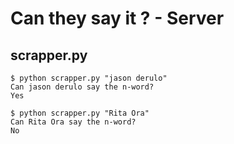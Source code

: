 # Can they say it ? - Server

## scrapper.py

```console
$ python scrapper.py "jason derulo"
Can jason derulo say the n-word?
Yes

$ python scrapper.py "Rita Ora"
Can Rita Ora say the n-word?
No
```
